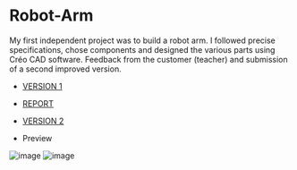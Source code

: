 # Robot-Arm
My first independent project was to build a robot arm. I followed precise specifications, chose components and designed the various parts using Créo CAD software. Feedback from the customer (teacher) and submission of a second improved version.

* [VERSION 1](https://github.com/Maxxyyme/Robot-Arm/blob/main/PJT1-MUNIER_Maxime.zip)
* [REPORT](https://github.com/Maxxyyme/Robot-Arm/blob/main/report/J4-PJT1_CR-MUNIER_Maxime.pdf)
* [VERSION 2](https://github.com/Maxxyyme/Robot-Arm/blob/main/PJT1_V2-MUNIER_Maxime.zip)

* Preview

![image](https://github.com/Maxxyyme/Robot-Arm/assets/63341738/2d2b0491-39d6-46c2-b09d-51e2636adc1e)
![image](https://github.com/Maxxyyme/Robot-Arm/assets/63341738/63decd2e-64ba-42eb-9e94-cf380e5731bb)


